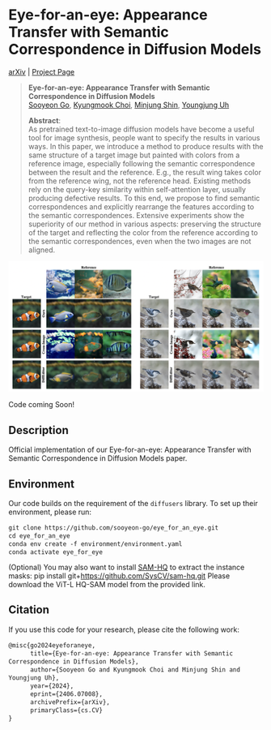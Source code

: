 # Eye-for-an-eye: Appearance Transfer with Semantic Correspondence in Diffusion Models

[arXiv](https://arxiv.org/abs/2406.07008) | [Project Page](https://sooyeon-go.github.io/eye_for_an_eye/)

> **Eye-for-an-eye: Appearance Transfer with Semantic Correspondence in Diffusion Models**<br>
> [Sooyeon Go](https://sooyeon-go.github.io/), [Kyungmook Choi](https://chkmook.github.io/), [Minjung Shin](https://minjung-s.github.io/), [Youngjung Uh](https://vilab.yonsei.ac.kr/member/professor)<br>
> 
>**Abstract**: <br>
As pretrained text-to-image diffusion models have become a useful tool for image synthesis, people want to specify the results in various ways. In this paper, we introduce a method to produce results with the same structure of a target image but painted with colors from a reference image, especially following the semantic correspondence between the result and the reference. E.g., the result wing takes color from the reference wing, not the reference head. Existing methods rely on the query-key similarity within self-attention layer, usually producing defective results. To this end, we propose to find semantic correspondences and explicitly rearrange the features according to the semantic correspondences. Extensive experiments show the superiority of our method in various aspects: preserving the structure of the target and reflecting the color from the reference according to the semantic correspondences, even when the two images are not aligned.

![Teaser](./images/teaser_img.png)

Code coming Soon!

## Description  
Official implementation of our Eye-for-an-eye: Appearance Transfer with Semantic Correspondence in Diffusion Models paper.


## Environment
Our code builds on the requirement of the `diffusers` library. To set up their environment, please run:
```
git clone https://github.com/sooyeon-go/eye_for_an_eye.git
cd eye_for_an_eye
conda env create -f environment/environment.yaml
conda activate eye_for_eye
```

(Optional) You may also want to install [SAM-HQ](https://github.com/SysCV/sam-hq) to extract the instance masks:
pip install git+https://github.com/SysCV/sam-hq.git
Please download the ViT-L HQ-SAM model from the provided link.


## Citation
If you use this code for your research, please cite the following work: 
```
@misc{go2024eyeforaneye,
      title={Eye-for-an-eye: Appearance Transfer with Semantic Correspondence in Diffusion Models}, 
      author={Sooyeon Go and Kyungmook Choi and Minjung Shin and Youngjung Uh},
      year={2024},
      eprint={2406.07008},
      archivePrefix={arXiv},
      primaryClass={cs.CV}
}
```